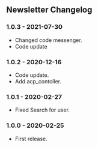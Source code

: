 ## Newsletter Changelog

### 1.0.3 - 2021-07-30
- Changed code messenger.
- Code update

### 1.0.2 - 2020-12-16

- Code update.
- Add acp_contoller.

### 1.0.1 - 2020-02-27

- Fixed Search for user.

### 1.0.0 - 2020-02-25

- First release.
